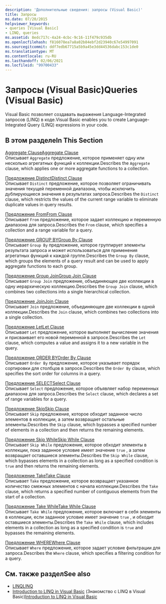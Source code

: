 ```yaml
---
description: 'Дополнительные сведения: запросы (Visual Basic)'
title: Запросы
ms.date: 07/20/2015
helpviewer_keywords:
- queries [Visual Basic]
- LINQ, queries
ms.assetid: 8edc717c-4a24-4cbc-9c16-11f479c935db
ms.openlocfilehash: f816078ea7a8a02b84ebf2d23940c67e54997091
ms.sourcegitcommit: ddf7edb67715a5b9a45e3dd44536dabc153c1de0
ms.translationtype: MT
ms.contentlocale: ru-RU
ms.lasthandoff: 02/06/2021
ms.locfileid: "99700433"
---
```

# <a name="queries-visual-basic"></a><span data-ttu-id="3786d-103">Запросы (Visual Basic)</span><span class="sxs-lookup"><span data-stu-id="3786d-103">Queries (Visual Basic)</span></span>

<span data-ttu-id="3786d-104">Visual Basic позволяет создавать выражения Language-Integrated запросов (LINQ) в коде.</span><span class="sxs-lookup"><span data-stu-id="3786d-104">Visual Basic enables you to create Language-Integrated Query (LINQ) expressions in your code.</span></span>  
  
## <a name="in-this-section"></a><span data-ttu-id="3786d-105">В этом разделе</span><span class="sxs-lookup"><span data-stu-id="3786d-105">In This Section</span></span>  

 [<span data-ttu-id="3786d-106">Aggregate Clause</span><span class="sxs-lookup"><span data-stu-id="3786d-106">Aggregate Clause</span></span>](aggregate-clause.md)  
 <span data-ttu-id="3786d-107">Описывает `Aggregate` предложение, которое применяет одну или несколько агрегатных функций к коллекции.</span><span class="sxs-lookup"><span data-stu-id="3786d-107">Describes the `Aggregate` clause, which applies one or more aggregate functions to a collection.</span></span>  
  
 [<span data-ttu-id="3786d-108">Предложение Distinct</span><span class="sxs-lookup"><span data-stu-id="3786d-108">Distinct Clause</span></span>](distinct-clause.md)  
 <span data-ttu-id="3786d-109">Описывает `Distinct` предложение, которое позволяет ограничивать значения текущей переменной диапазона, чтобы исключить дублирующиеся значения в результатах запроса.</span><span class="sxs-lookup"><span data-stu-id="3786d-109">Describes the `Distinct` clause, which restricts the values of the current range variable to eliminate duplicate values in query results.</span></span>  
  
 [<span data-ttu-id="3786d-110">Предложение From</span><span class="sxs-lookup"><span data-stu-id="3786d-110">From Clause</span></span>](from-clause.md)  
 <span data-ttu-id="3786d-111">Описывает `From` предложение, которое задает коллекцию и переменную диапазона для запроса.</span><span class="sxs-lookup"><span data-stu-id="3786d-111">Describes the `From` clause, which specifies a collection and a range variable for a query.</span></span>  
  
 [<span data-ttu-id="3786d-112">Предложение GROUP BY</span><span class="sxs-lookup"><span data-stu-id="3786d-112">Group By Clause</span></span>](group-by-clause.md)  
 <span data-ttu-id="3786d-113">Описывает `Group By` предложение, которое группирует элементы результата запроса и может использоваться для применения агрегатных функций к каждой группе.</span><span class="sxs-lookup"><span data-stu-id="3786d-113">Describes the `Group By` clause, which groups the elements of a query result and can be used to apply aggregate functions to each group.</span></span>  
  
 [<span data-ttu-id="3786d-114">Предложение Group Join</span><span class="sxs-lookup"><span data-stu-id="3786d-114">Group Join Clause</span></span>](group-join-clause.md)  
 <span data-ttu-id="3786d-115">Описывает `Group Join` предложение, объединяющее две коллекции в одну иерархическую коллекцию.</span><span class="sxs-lookup"><span data-stu-id="3786d-115">Describes the `Group Join` clause, which combines two collections into a single hierarchical collection.</span></span>  
  
 [<span data-ttu-id="3786d-116">Предложение Join</span><span class="sxs-lookup"><span data-stu-id="3786d-116">Join Clause</span></span>](join-clause.md)  
 <span data-ttu-id="3786d-117">Описывает `Join` предложение, объединяющее две коллекции в одной коллекции.</span><span class="sxs-lookup"><span data-stu-id="3786d-117">Describes the `Join` clause, which combines two collections into a single collection.</span></span>  
  
 [<span data-ttu-id="3786d-118">Предложение Let</span><span class="sxs-lookup"><span data-stu-id="3786d-118">Let Clause</span></span>](let-clause.md)  
 <span data-ttu-id="3786d-119">Описывает `Let` предложение, которое выполняет вычисление значения и присваивает его новой переменной в запросе.</span><span class="sxs-lookup"><span data-stu-id="3786d-119">Describes the `Let` clause, which computes a value and assigns it to a new variable in the query.</span></span>  
  
 [<span data-ttu-id="3786d-120">Предложение ORDER BY</span><span class="sxs-lookup"><span data-stu-id="3786d-120">Order By Clause</span></span>](order-by-clause.md)  
 <span data-ttu-id="3786d-121">Описывает `Order By` предложение, которое указывает порядок сортировки для столбцов в запросе.</span><span class="sxs-lookup"><span data-stu-id="3786d-121">Describes the `Order By` clause, which specifies the sort order for columns in a query.</span></span>  
  
 [<span data-ttu-id="3786d-122">Предложение SELECT</span><span class="sxs-lookup"><span data-stu-id="3786d-122">Select Clause</span></span>](select-clause.md)  
 <span data-ttu-id="3786d-123">Описывает `Select` предложение, которое объявляет набор переменных диапазона для запроса.</span><span class="sxs-lookup"><span data-stu-id="3786d-123">Describes the `Select` clause, which declares a set of range variables for a query.</span></span>  
  
 [<span data-ttu-id="3786d-124">Предложение Skip</span><span class="sxs-lookup"><span data-stu-id="3786d-124">Skip Clause</span></span>](skip-clause.md)  
 <span data-ttu-id="3786d-125">Описывает `Skip` предложение, которое обходит заданное число элементов в коллекции, а затем возвращает остальные элементы.</span><span class="sxs-lookup"><span data-stu-id="3786d-125">Describes the `Skip` clause, which bypasses a specified number of elements in a collection and then returns the remaining elements.</span></span>  
  
 [<span data-ttu-id="3786d-126">Предложение Skip While</span><span class="sxs-lookup"><span data-stu-id="3786d-126">Skip While Clause</span></span>](skip-while-clause.md)  
 <span data-ttu-id="3786d-127">Описывает `Skip While` предложение, которое обходит элементы в коллекции, пока заданное условие имеет значение `true` , а затем возвращает оставшиеся элементы.</span><span class="sxs-lookup"><span data-stu-id="3786d-127">Describes the `Skip While` clause, which bypasses elements in a collection as long as a specified condition is `true` and then returns the remaining elements.</span></span>  
  
 [<span data-ttu-id="3786d-128">Предложение Take</span><span class="sxs-lookup"><span data-stu-id="3786d-128">Take Clause</span></span>](take-clause.md)  
 <span data-ttu-id="3786d-129">Описывает `Take` предложение, которое возвращает указанное количество смежных элементов с начала коллекции.</span><span class="sxs-lookup"><span data-stu-id="3786d-129">Describes the `Take` clause, which returns a specified number of contiguous elements from the start of a collection.</span></span>  
  
 [<span data-ttu-id="3786d-130">Предложение Take While</span><span class="sxs-lookup"><span data-stu-id="3786d-130">Take While Clause</span></span>](take-while-clause.md)  
 <span data-ttu-id="3786d-131">Описывает `Take While` предложение, которое включает в себя элементы в коллекции, если заданное условие имеет значение `true` , и обходит оставшиеся элементы.</span><span class="sxs-lookup"><span data-stu-id="3786d-131">Describes the `Take While` clause, which includes elements in a collection as long as a specified condition is `true` and bypasses the remaining elements.</span></span>  
  
 [<span data-ttu-id="3786d-132">Предложение WHERE</span><span class="sxs-lookup"><span data-stu-id="3786d-132">Where Clause</span></span>](where-clause.md)  
 <span data-ttu-id="3786d-133">Описывает `Where` предложение, которое задает условие фильтрации для запроса.</span><span class="sxs-lookup"><span data-stu-id="3786d-133">Describes the `Where` clause, which specifies a filtering condition for a query.</span></span>  
  
## <a name="see-also"></a><span data-ttu-id="3786d-134">См. также раздел</span><span class="sxs-lookup"><span data-stu-id="3786d-134">See also</span></span>

- [<span data-ttu-id="3786d-135">LINQ</span><span class="sxs-lookup"><span data-stu-id="3786d-135">LINQ</span></span>](../../programming-guide/language-features/linq/index.md)
- <span data-ttu-id="3786d-136">[Introduction to LINQ in Visual Basic](../../programming-guide/language-features/linq/introduction-to-linq.md) (Знакомство с LINQ в Visual Basic)</span><span class="sxs-lookup"><span data-stu-id="3786d-136">[Introduction to LINQ in Visual Basic](../../programming-guide/language-features/linq/introduction-to-linq.md)</span></span>
